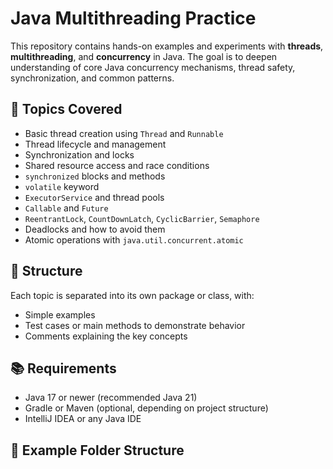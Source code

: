 # Java Multithreading Practice

This repository contains hands-on examples and experiments with **threads**, **multithreading**, and **concurrency** in Java. The goal is to deepen understanding of core Java concurrency mechanisms, thread safety, synchronization, and common patterns.

## 🚀 Topics Covered

- Basic thread creation using `Thread` and `Runnable`
- Thread lifecycle and management
- Synchronization and locks
- Shared resource access and race conditions
- `synchronized` blocks and methods
- `volatile` keyword
- `ExecutorService` and thread pools
- `Callable` and `Future`
- `ReentrantLock`, `CountDownLatch`, `CyclicBarrier`, `Semaphore`
- Deadlocks and how to avoid them
- Atomic operations with `java.util.concurrent.atomic`

## 🧪 Structure

Each topic is separated into its own package or class, with:
- Simple examples
- Test cases or main methods to demonstrate behavior
- Comments explaining the key concepts

## 📚 Requirements

- Java 17 or newer (recommended Java 21)
- Gradle or Maven (optional, depending on project structure)
- IntelliJ IDEA or any Java IDE

## 📁 Example Folder Structure

